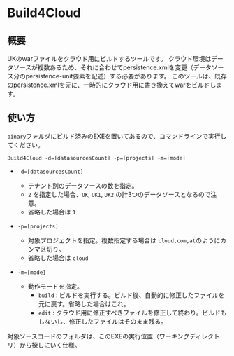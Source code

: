 # Build4Cloud

## 概要

UKのwarファイルをクラウド用にビルドするツールです。
クラウド環境はデータソースが複数あるため、それに合わせてpersistence.xmlを変更（データソース分のpersistence-unit要素を記述）する必要があります。
このツールは、既存のpersistence.xmlを元に、一時的にクラウド用に書き換えてwarをビルドします。

## 使い方

`binary`フォルダにビルド済みのEXEを置いてあるので、コマンドラインで実行してください。

```
Build4Cloud -d=[datasourcesCount] -p=[projects] -m=[mode]
```

- `-d=[datasourcesCount]`
  - テナント別のデータソースの数を指定。
  - `2` を指定した場合、`UK`, `UK1`, `UK2` の計3つのデータソースとなるので注意。
  - 省略した場合は `1`

- `-p=[projects]`
  - 対象プロジェクトを指定。複数指定する場合は `cloud,com,at`のようにカンマ区切り。
  - 省略した場合は `cloud`

- `-m=[mode]`
  - 動作モードを指定。
    - `build` : ビルドを実行する。ビルド後、自動的に修正したファイルを元に戻す。省略した場合はこれ。
    - `edit` : クラウド用に修正すべきファイルを修正して終わり。ビルドもしないし、修正したファイルはそのまま残る。

対象ソースコードのフォルダは、このEXEの実行位置（ワーキングディレクトリ）から探しにいく仕様。